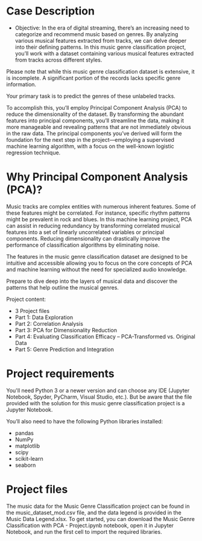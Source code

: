 # Case Description

- Objective: In the era of digital streaming, there’s an increasing need to categorize and recommend music based on genres. By analyzing various musical features extracted from tracks, we can delve deeper into their defining patterns. In this music genre classification project, you’ll work with a dataset containing various musical features extracted from tracks across different styles.

Please note that while this music genre classification dataset is extensive, it is incomplete. A significant portion of the records lacks specific genre information.

Your primary task is to predict the genres of these unlabeled tracks.

To accomplish this, you’ll employ Principal Component Analysis (PCA) to reduce the dimensionality of the dataset. By transforming the abundant features into principal components, you’ll streamline the data, making it more manageable and revealing patterns that are not immediately obvious in the raw data. The principal components you’ve derived will form the foundation for the next step in the project—employing a supervised machine learning algorithm, with a focus on the well-known logistic regression technique.

# Why Principal Component Analysis (PCA)?

Music tracks are complex entities with numerous inherent features. Some of these features might be correlated. For instance, specific rhythm patterns might be prevalent in rock and blues. In this machine learning project, PCA can assist in reducing redundancy by transforming correlated musical features into a set of linearly uncorrelated variables or principal components. Reducing dimensionality can drastically improve the performance of classification algorithms by eliminating noise.

The features in the music genre classification dataset are designed to be intuitive and accessible allowing you to focus on the core concepts of PCA and machine learning without the need for specialized audio knowledge.

Prepare to dive deep into the layers of musical data and discover the patterns that help outline the musical genres.

Project content:

- 3 Project files
- Part 1: Data Exploration
- Part 2: Correlation Analysis
- Part 3: PCA for Dimensionality Reduction
- Part 4: Evaluating Classification Efficacy – PCA-Transformed vs. Original Data
- Part 5: Genre Prediction and Integration

# Project requirements

You'll need Python 3 or a newer version and can choose any IDE (Jupyter Notebook, Spyder, PyCharm, Visual Studio, etc.). But be aware that the file provided with the solution for this music genre classification project is a Jupyter Notebook.

You’ll also need to have the following Python libraries installed:

- pandas
- NumPy
- matplotlib
- scipy
- scikit-learn
- seaborn

 # Project files

The music data for the Music Genre Classification project can be found in the music_dataset_mod.csv file, and the data legend is provided in the Music Data Legend.xlsx. To get started, you can download the Music Genre Classification with PCA - Project.ipynb notebook, open it in Jupyter Notebook, and run the first cell to import the required libraries.
